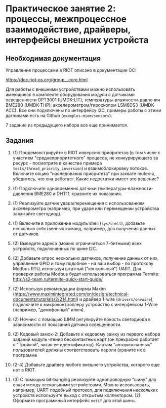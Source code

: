 # Практическое занятие 2: процессы, межпроцессное взаимодействие, драйверы, интерфейсы внешних устройста

## Необходимая документация

Управление процессами в RIOT описано в документации ОС:

https://doc.riot-os.org/group__core.html

Для работы с внешними устройствами можно использовать имеющиеся в комплекте оборудования модули с датчиками освещенности OPT3001 (UMDK-LIT), температуры-влажности-давления BME280 (UMDK-THP), акселерометром/гироскопом LSM6DS3 (UMDK-ACC). Все они подключены по интерфейсу I2C, примеры работы с этими датчиками есть на Github (`examples-miem/sensors`).

7 задание из предыдущего набора все еще принимается.

## Задания

1. (1) Продемонстрируйте в RIOT инверсию приоритетов (в том числе с участием "среднеприоритетного" процесса, не конкурирующего за ресурс - посмотрите в качестве примера `tests/thread_priority_inversion`) и взаимоблокировку потоков. Включите опцию "наследования приоритета" при захвате mutex-а, убедитесь, что она работает. Какие недостатки имеет это решение?

2. (1) Подключите одновременно датчики температуры-влажности-давления BME280 и DHT11, сравните их показания.

3. (1) Реализуйте датчик удара/перемещения с использованием акселерометра (например, при ударе или перемещении устройства зажигайте светодиод).

4. (1) Включите в приложение модуль shell (`sys/shell`), добавьте несколько собственных команд, например, для получения данных от датчиков.

5. (2) Выведите адреса (можно ограничиться 7-битными) всех устройств, подключенных по шине I2C.

6. (2) Добавьте опрос нескольких датчиков, получение данных от них, управление GPIO и тому подобное - на ваш выбор - по протоколу Modbus RTU, используя штатный ("консольный") UART. Для проверки работы Modbus будет использоваться программа Termite: http://s2-team.ru/termite-quick-start-guide/

7. (2) Используя рекомендации фирмы Maxim (https://www.maximintegrated.com/en/design/technical-documents/tutorials/2/214.html) и драйвер 1-wire (`drivers/onewire`), подключите к микроконтроллеру устройство с интерфейсом 1-Wire (например, "домофонный" ключ).

8. (2) Ночник: с помощью ШИМ регулируйте яркость светодиода в зависимости от показаний датчика освещенности.

9. (2) Кодовый замок-2: Добавьте к кодовому замку из первого набора заданий модуль чтения бесконтактных карт (он прекрасно работает с "Тройкой", читая ее идентификатор). Картам "авторизованных" пользователей должны соответствовать пароли (храните их в программе

10. (2-4) Добавьте драйвер любого внешнего устройства, которого еще нет в RIOT.

11. (3) С помощью bit-banging реализуйте однопроводную "шину" для связи между несколькими устройствами. Можно использовать, например, UART-подобный протокол, для подключения нескольких устройств используйте выход с открытым коллектором. (2) Оформите программный интерфейс `netif` для этой шины.